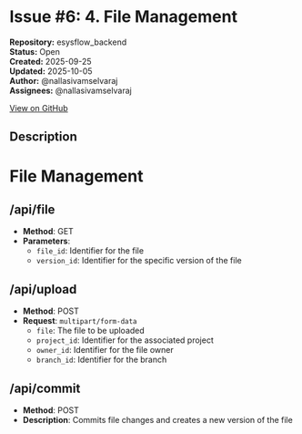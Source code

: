 # Issue #6: 4. File Management

**Repository:** esysflow_backend  
**Status:** Open  
**Created:** 2025-09-25  
**Updated:** 2025-10-05  
**Author:** @nallasivamselvaraj  
**Assignees:** @nallasivamselvaraj  

[View on GitHub](https://github.com/Simtestlab/esysflow_backend/issues/6)

## Description

# File Management 

## /api/file
- **Method**: GET
- **Parameters**:
  - `file_id`: Identifier for the file
  - `version_id`: Identifier for the specific version of the file


## /api/upload
- **Method**: POST
- **Request**: `multipart/form-data`
  - `file`: The file to be uploaded
  - `project_id`: Identifier for the associated project
  - `owner_id`: Identifier for the file owner
  - `branch_id`: Identifier for the branch


## /api/commit
- **Method**: POST
- **Description**: Commits file changes and creates a new version of the file
